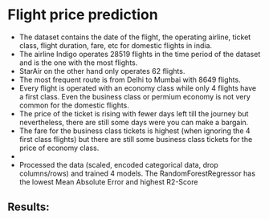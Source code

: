 # Flight price prediction

* The dataset contains the date of the flight, the operating airline, ticket class, flight duration, fare, etc for domestic flights in india.
* The airline Indigo operates 28519 flights in the time period of the dataset and is the one with the most flights.
* StarAir on the other hand only operates 62 flights.
* The most frequent route is from Delhi to Mumbai with 8649 flights.
* Every flight is operated with an economy class while only 4 flights have a first class. Even the business class or permium economy is not very common for the domestic flights.
* The price of the ticket is rising with fewer days left till the journey but nevertheless, there are still some days were you can make a bargain.
* The fare for the business class tickets is highest (when ignoring the 4 first class flights) but there are still some business class tickets for the price of economy class.
* 
* Processed the data (scaled, encoded categorical data, drop columns/rows) and trained 4 models. The RandomForestRegressor has the lowest Mean Absolute Error and highest R2-Score

## Results:


